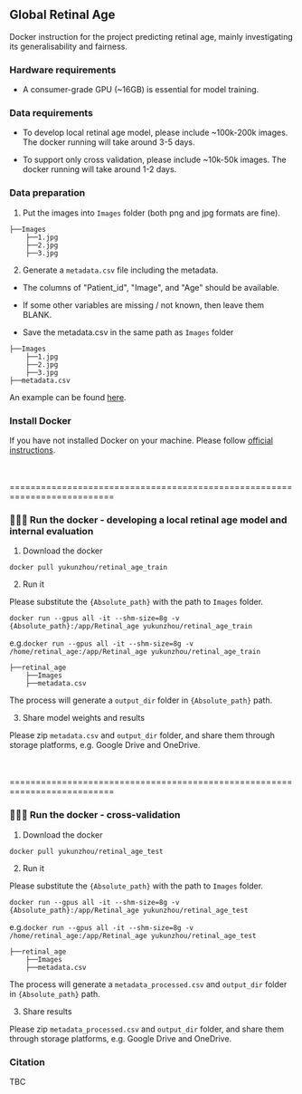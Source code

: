 ## Global Retinal Age
Docker instruction for the project predicting retinal age, mainly investigating its generalisability and fairness.

### Hardware requirements

- A consumer-grade GPU (~16GB) is essential for model training. 


### Data requirements

- To develop local retinal age model, please include ~100k-200k images. The docker running will take around 3-5 days. 

- To support only cross validation, please include ~10k-50k images. The docker running will take around 1-2 days. 


### Data preparation

1. Put the images into `Images` folder (both png and jpg formats are fine).

```
├──Images
    ├──1.jpg
    ├──2.jpg
    ├──3.jpg
``` 

2. Generate a `metadata.csv` file including the metadata.

- The columns of "Patient_id", "Image", and "Age" should be available.

- If some other variables are missing / not known, then leave them BLANK.

- Save the metadata.csv in the same path as `Images` folder

```
├──Images
    ├──1.jpg
    ├──2.jpg
    ├──3.jpg
├──metadata.csv   
``` 

An example can be found [here](https://drive.google.com/file/d/1tDwguNTdByc7N0CNOmtU6TppRe548P1D/view?usp=sharing).



### Install Docker

If you have not installed Docker on your machine. Please follow [official instructions](https://docs.docker.com/engine/install/).
<br><br><br>



==========================================================================

### 🍻🍻🍻 Run the docker - developing a local retinal age model and internal evaluation


1. Download the docker

```
docker pull yukunzhou/retinal_age_train
``` 

2. Run it

Please substitute the `{Absolute_path}` with the path to `Images` folder.
```
docker run --gpus all -it --shm-size=8g -v {Absolute_path}:/app/Retinal_age yukunzhou/retinal_age_train
```
e.g.`docker run --gpus all -it --shm-size=8g -v /home/retinal_age:/app/Retinal_age yukunzhou/retinal_age_train`

```
├──retinal_age
    ├──Images
    ├──metadata.csv  
``` 

The process will generate a `output_dir` folder in `{Absolute_path}` path.


3. Share model weights and results

Please zip `metadata.csv` and `output_dir` folder, and share them through storage platforms, e.g. Google Drive and OneDrive.
<br><br><br>



==========================================================================

### 🍻🍻🍻 Run the docker - cross-validation


1. Download the docker

```
docker pull yukunzhou/retinal_age_test
``` 

2. Run it

Please substitute the `{Absolute_path}` with the path to `Images` folder.
```
docker run --gpus all -it --shm-size=8g -v {Absolute_path}:/app/Retinal_age yukunzhou/retinal_age_test
```
e.g.`docker run --gpus all -it --shm-size=8g -v /home/retinal_age:/app/Retinal_age yukunzhou/retinal_age_test`

```
├──retinal_age
    ├──Images
    ├──metadata.csv  
``` 

The process will generate a `metadata_processed.csv` and `output_dir` folder in `{Absolute_path}` path.


3. Share results

Please zip `metadata_processed.csv` and `output_dir` folder, and share them through storage platforms, e.g. Google Drive and OneDrive.




### Citation

TBC


